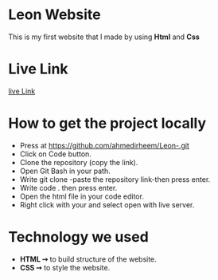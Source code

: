 # Leon Website 
This is my first website that I made by using **Html** and **Css** 

# Live Link
[live Link](https://ahmedirheem.github.io/Leon-/)

# How to get the project locally
* Press at https://github.com/ahmedirheem/Leon-.git
* Click on Code button.
* Clone the repository (copy the link).
* Open Git Bash in your path.
* Write git clone -paste the repository link-then press enter.
* Write code . then press enter.
* Open the html file in your code editor.
* Right click with your and select open with live server.


# Technology we used
* **HTML ➙** to build structure of the website.
* **CSS ➙** to style the website.
